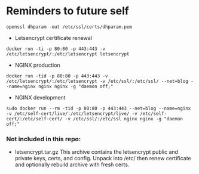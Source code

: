 # Reminders to future self

``` shell
openssl dhparam -out /etc/ssl/certs/dhparam.pem
```

* Letsencrypt certificate renewal
``` shell
docker run -ti -p 80:80 -p 443:443 -v /etc/letsencrypt/:/etc/letsencrypt letsencrypt
```
* NGINX production
``` shell
docker run -tid -p 80:80 -p 443:443 -v /etc/letsencrypt/:/etc/letsencrypt -v /etc/ssl/:/etc/ssl/ --net=blog --name=nginx nginx nginx -g "daemon off;"
```
* NGINX development
``` shell
sudo docker run --rm -tid -p 80:80 -p 443:443 --net=blog --name=nginx -v /etc/self-cert/live/:/etc/letsencrypt/live/ -v /etc/self-cert/:/etc/self-cert/ -v /etc/ssl/:/etc/ssl nginx nginx -g "daemon off;"
```

### Not included in this repo:
* letsencrypt.tar.gz
This archive contains the letsencrypt public and private keys, certs, and config. Unpack into /etc/ then renew certificate and optionally rebuild archive with fresh certs.

